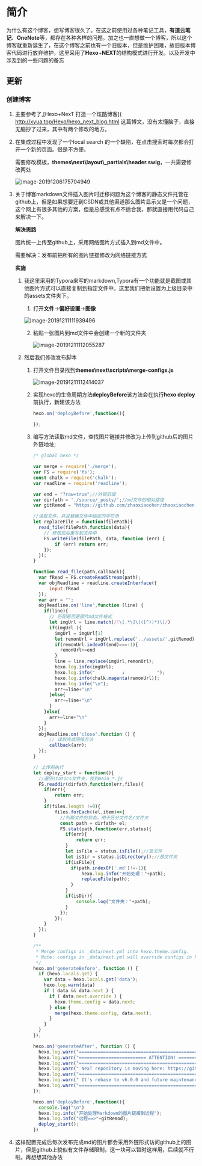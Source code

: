 # 简介
为什么有这个博客，想写博客很久了。在这之前使用过各种笔记工具，**有道云笔记**、**OneNote**等，都存在各种各样的问题。加之也一直想做一个博客，所以这个博客就重新诞生了，在这个博客之前也有一个旧版本，但是维护困难，故旧版本博客代码进行放弃维护，这里采用了**Hexo**+**NEXT**的结构模式进行开发。以及开发中涉及到的一些问题的备忘

## 更新
### 创建博客

1. 主要参考了,[Hexo+NexT 打造一个炫酷博客]( http://xyua.top/Hexo/hexo_next_blog.html 这篇博文，没有太懂脑子，直接无脑抄了过来，其中有两个修改的地方。

2. 在集成过程中发现了一个local search 的一个缺陷，在点击搜索时每次都会打开一个新的页面。很是不方便。

   需要修改模板，**themes\next\layout\\_partials\header.swig**，一共需要修改两处

   ![image-20191206175704949]( https://raw.githubusercontent.com/zhaoxiaochen/zhaoxiaochen.github.io/master/assets/image-20191206175704949.png )

3. 关于博客markdown文件插入图片时迁移问题为这个博客的静态文件托管在github上，但是如果想要迁到CSDN或其他渠道那么图片显示又是一个问题，这个网上有很多其他的方案，但是总感觉有点不适合我，那就直接用代码自己来解决一下。

   **解决思路**

   图片统一上传至github上，采用网络图片方式插入到md文件中。

   需要解决：发布前把所有的图片链接修改为网络链接方式

   **实施**

   1. 我这里采用的Typora来写的markdown,Typora有一个功能就是截图或其他图片方式可以直接复制到指定文件中。这里我们把他设置为上级目录中的assets文件夹下。

      1. 打开**文件**->**偏好设置**->**图像**

      ![image-20191211111939496](https://raw.githubusercontent.com/zhaoxiaochen/zhaoxiaochen.github.io/master/assets/image-20191211111939496.png?raw=true)

      2. 粘贴一张图片到md文件中会创建一个新的文件夹

         ![image-20191211112055287](https://raw.githubusercontent.com/zhaoxiaochen/zhaoxiaochen.github.io/master/assets/image-20191211112055287.png?raw=true)

   2. 然后我们修改发布脚本

      1. 打开文件目录找到**themes\next\scripts\merge-configs.js**

         ![image-20191211112414037](https://raw.githubusercontent.com/zhaoxiaochen/zhaoxiaochen.github.io/master/assets/image-20191211112414037.png?raw=true)

      2. 实现hexo的生命周期方法**deployBefore**该方法会在执行**hexo deploy**前执行，新建该方法

         ```javascript
         hexo.on('deployBefore',function(){
           
         });
         ```

      3. 编写方法读取md文件，查找图片链接并修改为上传到github后的图片外链地址;

         ```javascript
         /* global hexo */
         
         var merge = require('./merge');
         var FS = require('fs');
         const chalk = require('chalk');
         var readline = require('readline');
         
         var end = "?raw=true";//外链后缀
         var dirfath = './source/_posts/';//md文件的相对路径
         var gitRemod = "https://github.com/zhaoxiaochen/zhaoxiaochen.github.io/blob/master/assets/";//远程链接前缀地址
         
         //读取文件，并且替换文件中指定的字符串
         let replaceFile = function(filePath){
           read_file(filePath,function(data){
             // 修改完后重写到文件中
             FS.writeFile(filePath, data, function (err) {
                 if (err) return err;
             });
           });
         }
         
         function read_file(path,callback){
           var fRead = FS.createReadStream(path);
           var objReadline = readline.createInterface({
               input:fRead
           });
           var arr = "";
           objReadline.on('line',function (line) {
             if(line){
               // 匹配是否是图片md文件格式
               let imgUrl = line.match(/!\[.*\]\(([^)]*)\)/)
               if(imgUrl ){
                 imgUrl = imgUrl[1]
                 let remonUrl = imgUrl.replace('../assets/',gitRemod)
                 if(remonUrl.indexOf(end)===-1){
                   remonUrl+=end
                 }
                 line = line.replace(imgUrl,remonUrl);
                 hexo.log.info(imgUrl);
                 hexo.log.info("          ↓            ");
                 hexo.log.info(chalk.magenta(remonUrl));
                 hexo.log.info("\n");
                 arr+=line+"\n"
               }else{
                 arr+=line+"\n"
               }
             }else{
               arr+=line+"\n"
             }
           });
           objReadline.on('close',function () {
               // 读取完成回掉方法
               callback(arr);
           });
         }
         
         // 上传前执行
         let deploy_start = function(){
           //遍历statics文件夹，找到main_*.js
           FS.readdir(dirfath,function(err,files){
             if(err){
                 return err;
             }
             if(files.length !=0){
                 files.forEach((el,item)=>{
                   //判断文件的状态，用于区分文件名/文件夹
                   const path = dirfath+ el;
                   FS.stat(path,function(err,status){
                     if(err){
                         return err;
                     }
                     let isFile = status.isFile();//是文件
                     let isDir = status.isDirectory();//是文件夹
                     if(isFile){
                       if(path.indexOf('.md')!=-1){
                           hexo.log.info("开始处理："+path);
                           replaceFile(path);
                       }
                     }
                     if(isDir){
                         console.log("文件夹："+path);
                     }
                   });
                 });
             }
           });
         }
         
         /**
          * Merge configs in _data/next.yml into hexo.theme.config.
          * Note: configs in _data/next.yml will override configs in hexo.theme.config.
          */
         hexo.on('generateBefore', function () {
           if (hexo.locals.get) {
             var data = hexo.locals.get('data');
             hexo.log.warn(data)
             if ( data && data.next ) {
               if ( data.next.override ) {
                 hexo.theme.config = data.next;
               } else {
                 merge(hexo.theme.config, data.next);
               }
             }
           }
         });
         
         hexo.on('generateAfter', function () {
           hexo.log.warn("===============================================================");
           hexo.log.warn("========================= ATTENTION! ==========================");
           hexo.log.warn("===============================================================");
           hexo.log.warn(" NexT repository is moving here: https://github.com/theme-next ");
           hexo.log.warn("===============================================================");
           hexo.log.warn(" It's rebase to v6.0.0 and future maintenance will resume there");
           hexo.log.warn("===============================================================");
         });
         
         hexo.on('deployBefore',function(){
           console.log("\n")
           hexo.log.info("开始处理Markdown的图片链接到远程");
           hexo.log.info("远程==>"+gitRemod);
           deploy_start();
         })
         ```

4. 这样配置完成后每次发布完成md的图片都会采用外链形式访问github上的图片，但是github上貌似有文件存储限制，这一块可以暂时这样用，后续就不行啦。再想想其他办法